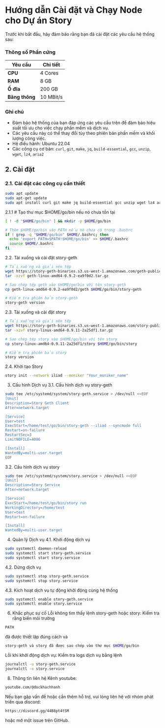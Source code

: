 # Hướng dẫn Cài đặt và Chạy Node cho Dự án Story

Trước khi bắt đầu, hãy đảm bảo rằng bạn đã cài đặt các yêu cầu hệ thống sau:

### **Thông số Phần cứng**

| **Yêu cầu** | **Chi tiết** |
|-------------|--------------|
| **CPU**     | 4 Cores      |
| **RAM**     | 8 GB         |
| **Ổ đĩa**   | 200 GB       |
| **Băng thông** | 10 MBit/s  |

### **Ghi chú**

- Đảm bảo hệ thống của bạn đáp ứng các yêu cầu trên để đảm bảo hiệu suất tối ưu cho việc chạy phần mềm và dịch vụ.
- Các yêu cầu này có thể thay đổi tùy theo phiên bản phần mềm và khối lượng công việc.
- Hệ điều hành: Ubuntu 22.04
- Các công cụ cơ bản: `curl`, `git`, `make`, `jq`, `build-essential`, `gcc`, `unzip`, `wget`, `lz4`, `aria2`

## 2. Cài đặt

### 2.1. Cài đặt các công cụ cần thiết

```bash
sudo apt update
sudo apt-get update
sudo apt install curl git make jq build-essential gcc unzip wget lz4 aria2 -y
```
2.1.1 # Tạo thư mục $HOME/go/bin nếu nó chưa tồn tại
```bash
[ ! -d "$HOME/go/bin" ] && mkdir -p $HOME/go/bin

# Thêm $HOME/go/bin vào PATH nếu nó chưa có trong .bashrc
if ! grep -q "$HOME/go/bin" $HOME/.bashrc; then
  echo 'export PATH=$PATH:$HOME/go/bin' >> $HOME/.bashrc
  source $HOME/.bashrc
fi
````
2.2. Tải xuống và cài đặt story-geth
```bash
# Tải xuống và giải nén tệp
wget https://story-geth-binaries.s3.us-west-1.amazonaws.com/geth-public/geth-linux-amd64-0.9.2-ea9f0d2.tar.gz
tar -xzvf geth-linux-amd64-0.9.2-ea9f0d2.tar.gz

# Sao chép tệp geth vào $HOME/go/bin với tên story-geth
cp geth-linux-amd64-0.9.2-ea9f0d2/geth $HOME/go/bin/story-geth

# Kiểm tra phiên bản story-geth
story-geth version
````
2.3. Tải xuống và cài đặt story
```bash
# Tải xuống và giải nén tệp
wget https://story-geth-binaries.s3.us-west-1.amazonaws.com/story-public/story-linux-amd64-0.9.11-2a25df1.tar.gz
tar -xzvf story-linux-amd64-0.9.11-2a25df1.tar.gz

# Sao chép tệp story vào $HOME/go/bin với tên story
cp story-linux-amd64-0.9.11-2a25df1/story $HOME/go/bin/story

# Kiểm tra phiên bản story
story version
````

2.4. Khởi tạo Story
```bash
story init --network iliad --moniker "Your_moniker_name"
````
3. Cấu hình Dịch vụ
3.1. Cấu hình dịch vụ story-geth
```bash
sudo tee /etc/systemd/system/story-geth.service > /dev/null <<EOF
[Unit]
Description=Story Geth Client
After=network.target

[Service]
User=test
ExecStart=/home/test/go/bin/story-geth --iliad --syncmode full
Restart=on-failure
RestartSec=3
LimitNOFILE=4096

[Install]
WantedBy=multi-user.target
EOF
````
3.2. Cấu hình dịch vụ story
```bash
sudo tee /etc/systemd/system/story.service > /dev/null <<EOF
[Unit]
Description=Story Service
After=network.target

[Service]
ExecStart=/home/test/go/bin/story run
WorkingDirectory=/home/test
User=test
Restart=on-failure

[Install]
WantedBy=multi-user.target
````
4. Quản lý Dịch vụ
4.1. Khởi động dịch vụ
```bash
sudo systemctl daemon-reload
sudo systemctl start story-geth.service
sudo systemctl start story.service
````
4.2. Dừng dịch vụ
```bash
sudo systemctl stop story-geth.service
sudo systemctl stop story.service
````
4.3. Kích hoạt dịch vụ tự động khởi động cùng hệ thống
```bash
sudo systemctl enable story-geth.service
sudo systemctl enable story.service
````
6. Khắc phục sự cố 
Lỗi không tìm thấy lệnh story-geth hoặc story: Kiểm tra rằng biến môi trường
```bash
PATH
````
đã được thiết lập đúng cách và 
```bash
story-geth và story đã được sao chép vào thư mục $HOME/go/bin
````
Lỗi khi khởi động dịch vụ: Kiểm tra logs dịch vụ bằng lệnh 
```bash
journalctl -u story-geth.service
journalctl -u story.service
````
8. Thông tin liên hệ
Kênh youtube:
```bash
youtube.com/@dockhachhanh
````
Nếu bạn gặp vấn đề hoặc cần thêm hỗ trợ, vui lòng liên hệ với nhóm phát triển qua discord:
```bash
https://discord.gg/44B8pt4tSM
````
hoặc mở một issue trên GitHub.
